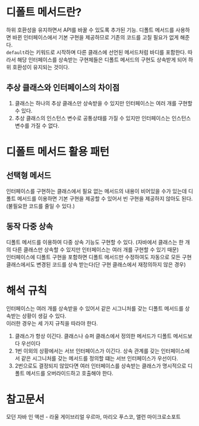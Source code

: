 # 디폴트 메서드란?
하위 호환성을 유지하면서 API를 바꿀 수 있도록 추가된 기능. 디폴트 메서드를 사용하면 바뀐 인터페이스에서 기본 구현을 제공하므로 기존의 코드를 고칠 필요가 없게 해준다.  
`default`라는 키워드로 시작하며 다른 클래스에 선언된 메서드처럼 바디를 포함한다. 따라서 해당 인터페이스를 상속받는 구현체들은 디폴트 메서드의 구현도 상속받게 되어 하위 호환성이 유지되는 것이다.

## 추상 클래스와 인터페이스의 차이점
1. 클래스는 하나의 추상 클래스만 상속받을 수 있지만 인터페이스는 여러 개를 구현할 수 있다.
2. 추상 클래스의 인스턴스 변수로 공통상태를 가질 수 있지만 인터페이스는 인스턴스 변수를 가질 수 없다.

# 디폴트 메서드 활용 패턴

## 선택형 메서드
인터페이스를 구현하는 클래스에서 필요 없는 메서드의 내용이 비어있을 수가 있는데 디폴트 메서드를 이용하면 기본 구현을 제공할 수 있어서 빈 구현을 제공하지 않아도 된다.  (불필요한 코드를 줄일 수 있다.)

## 동작 다중 상속
디폴트 메서드를 이용하여 다중 상속 기능도 구현할 수 있다. (자바에서 클래스는 한 개의 다른 클래스만 상속할 수 있지만 인터페이스는 여러 개를 구현할 수 있기 때문)  
인터페이스에 디폴트 구현을 포함하면 디폴트 메서드만 수정하여도 자동으로 모든 구현 클래스에서도 변경된 코드를 상속 받는다(단 구현 클래스에서 재정의하지 않은 경우)

# 해석 규칙
인터페이스는 여러 개를 상속받을 수 있어서 같은 시그니처를 갖는 디폴트 메서드를 상속받는 상황이 생길 수 있다.  
이러한 경우는 세 가지 규칙을 따라야 한다.  
1. 클래스가 항상 이긴다. 클래스나 슈퍼 클래스에서 정의한 메서드가 디폴트 메서드보다 우선이다
2. 1번 이외의 상황에서는 서브 인터페이스가 이긴다. 상속 관계를 갖는 인터페이스에서 같은 시그니처를 갖는 메서드를 정의할 떄는 서브 인터페이스가 우선이다.
3. 2번으로도 결정되지 않았다면 여러 인터페이스를 상속받는 클래스가 명시적으로 디폴트 메서드를 오버라이드하고 호출해야 한다.

# 참고문서

모던 자바 인 액션 - 라울 게이브리얼 우르마, 마리오 푸스코, 앨런 마이크로소포트
